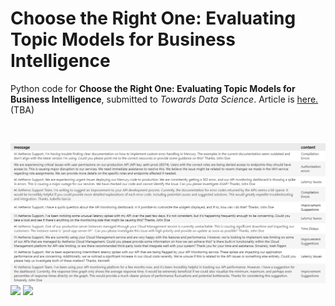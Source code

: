 # Choose the Right One: Evaluating Topic Models for Business Intelligence
Python code for **Choose the Right One: Evaluating Topic Models for Business Intelligence**, submitted to *Towards Data Science*. 
Article is [here.](TBA) (TBA)

</br>

<p float="left">

  <img src="Deployed fastopic.png" width="1200" />
  </br>
  <img src="FASTOPIC_time_development_8.png" width="400" />
  <img src="BERtopic_time_development_8.png" width="400" />
</p>
